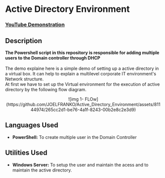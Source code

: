 <h1>Active Directory Environment</h1>

 ### [YouTube Demonstration](https://youtu.be/MHsI8hJmggI?si=RmKL8lPGSc1vjlXV)


<h2>Description</h2>
<b>The Powershell script in this repository is responsible for adding multiple users to the Domain controller through DHCP </b>
<br />
<br />
The demo explaine here is a simple demo of setting up a active directory in a virtual box. It can help to explain a multilevel corporate IT environment's Network structure.
<br />
At first we have to set up the Virtual environment for the execution of active directory by the following flow diagram.
<br />

<p align="center">
![img 1- FLOw](https://github.com/JOELFRANKO/Active_Directory_Environment/assets/81144974/265cc2d1-be76-4a1f-8243-00b2e8c2e3d9)
</p>
<h2>Languages Used</h2>

- <b>PowerShell:</b> To create multiple user in the Domain Controller

<h2>Utilities Used</h2>

- <b>Windows Server:</b> To setup the user and maintain the acess and to maintain the active directory.

<h2></h2>

<p align="center">

</p>

<h2></h2>

<p align="center">

</p>


<!--
 ```diff
- text in red
+ text in green
! text in orange
# text in gray
@@ text in purple (and bold)@@
```
--!>
